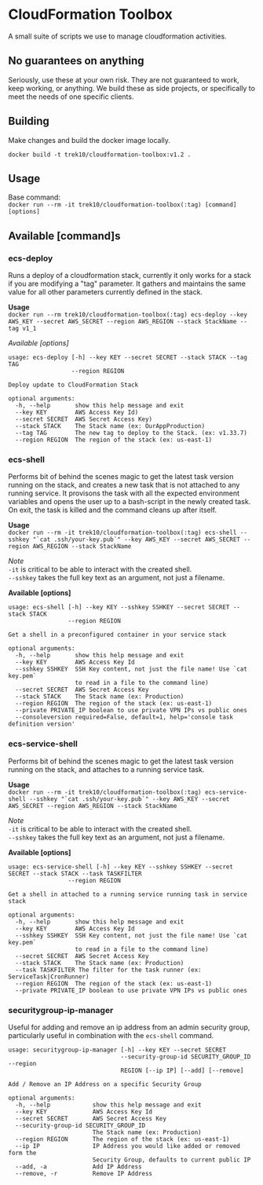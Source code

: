 # CloudFormation Toolbox

A small suite of scripts we use to manage cloudformation activities.

## No guarantees on anything

Seriously, use these at your own risk. They are not guaranteed to work, keep working, or anything. We build these as side projects, or specifically to meet the needs of one specific clients.

## Building

Make changes and build the docker image locally.

    docker build -t trek10/cloudformation-toolbox:v1.2 .

## Usage

Base command:  
`docker run --rm -it trek10/cloudformation-toolbox(:tag) [command] [options]`

## Available [command]s

### ecs-deploy

Runs a deploy of a cloudformation stack, currently it only works for a stack if you are modifying a "tag" parameter. It gathers and maintains the same value for all other parameters currently defined in the stack.

__Usage__  
`docker run --rm trek10/cloudformation-toolbox(:tag) ecs-deploy --key AWS_KEY --secret AWS_SECRET --region AWS_REGION --stack StackName --tag v1_1`

_Available [options]_

```
usage: ecs-deploy [-h] --key KEY --secret SECRET --stack STACK --tag TAG
                  --region REGION

Deploy update to CloudFormation Stack

optional arguments:
  -h, --help       show this help message and exit
  --key KEY        AWS Access Key Id)
  --secret SECRET  AWS Secret Access Key)
  --stack STACK    The Stack name (ex: OurAppProduction)
  --tag TAG        The new tag to deploy to the Stack. (ex: v1.33.7)
  --region REGION  The region of the stack (ex: us-east-1)
```

### ecs-shell
Performs bit of behind the scenes magic to get the latest task version running on the stack, and creates a new task that is not attached to any running service. It provisons the task with all the expected environment variables and opens the user up to a bash-script in the newly created task. On exit, the task is killed and the command cleans up after itself.

__Usage__  
``docker run --rm -it trek10/cloudformation-toolbox(:tag) ecs-shell --sshkey "`cat .ssh/your-key.pub`" --key AWS_KEY --secret AWS_SECRET --region AWS_REGION --stack StackName``

_Note_  
`-it` is critical to be able to interact with the created shell.  
`--sshkey` takes the full key text as an argument, not just a filename.

__Available [options]__
```
usage: ecs-shell [-h] --key KEY --sshkey SSHKEY --secret SECRET --stack STACK
                 --region REGION

Get a shell in a preconfigured container in your service stack

optional arguments:
  -h, --help       show this help message and exit
  --key KEY        AWS Access Key Id
  --sshkey SSHKEY  SSH Key content, not just the file name! Use `cat key.pem`
                   to read in a file to the command line)
  --secret SECRET  AWS Secret Access Key
  --stack STACK    The Stack name (ex: Production)
  --region REGION  The region of the stack (ex: us-east-1)
  --private PRIVATE_IP boolean to use private VPN IPs vs public ones
  --consoleversion required=False, default=1, help='console task definition version'
```

### ecs-service-shell
Performs bit of behind the scenes magic to get the latest task version running on the stack, and attaches to a running service task. 

__Usage__  
``docker run --rm -it trek10/cloudformation-toolbox(:tag) ecs-service-shell --sshkey "`cat .ssh/your-key.pub`" --key AWS_KEY --secret AWS_SECRET --region AWS_REGION --stack StackName``

_Note_  
`-it` is critical to be able to interact with the created shell.  
`--sshkey` takes the full key text as an argument, not just a filename.

__Available [options]__
```
usage: ecs-service-shell [-h] --key KEY --sshkey SSHKEY --secret SECRET --stack STACK --task TASKFILTER
                 --region REGION

Get a shell in attached to a running service running task in service stack

optional arguments:
  -h, --help       show this help message and exit
  --key KEY        AWS Access Key Id
  --sshkey SSHKEY  SSH Key content, not just the file name! Use `cat key.pem`
                   to read in a file to the command line)
  --secret SECRET  AWS Secret Access Key
  --stack STACK    The Stack name (ex: Production)
  --task TASKFILTER The filter for the task runner (ex: ServiceTask|CronRunner)
  --region REGION  The region of the stack (ex: us-east-1)
  --private PRIVATE_IP boolean to use private VPN IPs vs public ones
```

### securitygroup-ip-manager
Useful for adding and remove an ip address from an admin security group, particularly useful in combination with the `ecs-shell` command.

```
usage: securitygroup-ip-manager [-h] --key KEY --secret SECRET
                                --security-group-id SECURITY_GROUP_ID --region
                                REGION [--ip IP] [--add] [--remove]

Add / Remove an IP Address on a specific Security Group

optional arguments:
  -h, --help            show this help message and exit
  --key KEY             AWS Access Key Id
  --secret SECRET       AWS Secret Access Key
  --security-group-id SECURITY_GROUP_ID
                        The Stack name (ex: Production)
  --region REGION       The region of the stack (ex: us-east-1)
  --ip IP               IP Address you would like added or removed form the
                        Security Group, defaults to current public IP
  --add, -a             Add IP Address
  --remove, -r          Remove IP Address
  ```
  
